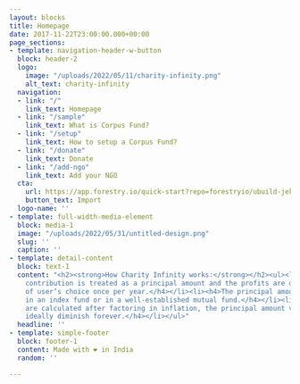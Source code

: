 ```yaml
---
layout: blocks
title: Homepage
date: 2017-11-22T23:00:00.000+00:00
page_sections:
- template: navigation-header-w-button
  block: header-2
  logo:
    image: "/uploads/2022/05/11/charity-infinity.png"
    alt_text: charity-infinity
  navigation:
  - link: "/"
    link_text: Homepage
  - link: "/sample"
    link_text: What is Corpus Fund?
  - link: "/setup"
    link_text: How to setup a Corpus Fund?
  - link: "/donate"
    link_text: Donate
  - link: "/add-ngo"
    link_text: Add your NGO
  cta:
    url: https://app.forestry.io/quick-start?repo=forestryio/ubuild-jekyll&provider=github&engine=jekyll
    button_text: Import
  logo-name: ''
- template: full-width-media-element
  block: media-1
  image: "/uploads/2022/05/31/untitled-design.png"
  slug: ''
  caption: ''
- template: detail-content
  block: text-1
  content: "<h2><strong>How Charity Infinity works:</strong></h2><ul><li><h4>Every
    contribution is treated as a principal amount and the profits are donated to NGO
    of user’s choice once per year.​</h4></li><li><h4>The principal amount is invested
    in an index fund or in a well-established mutual fund.​</h4></li><li><h4>Since profits
    are calculated after factoring in inflation, the principal amount value will not
    ideally diminish forever.</h4></li></ul>"
  headline: ''
- template: simple-footer
  block: footer-1
  content: Made with ❤︎ in India
  random: ''

---
```

